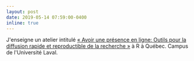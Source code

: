 ```yaml
---
layout: post
date: 2019-05-14 07:59:00-0400
inline: true
---
```


J'enseigne un atelier intitulé [« Avoir une présence en ligne: Outils pour la diffusion rapide et reproductible de la recherche »](http://raquebec.ulaval.ca/2019/event/avoir-une-presence-en-ligne-1) à R à Québec. Campus de l'Université Laval.
